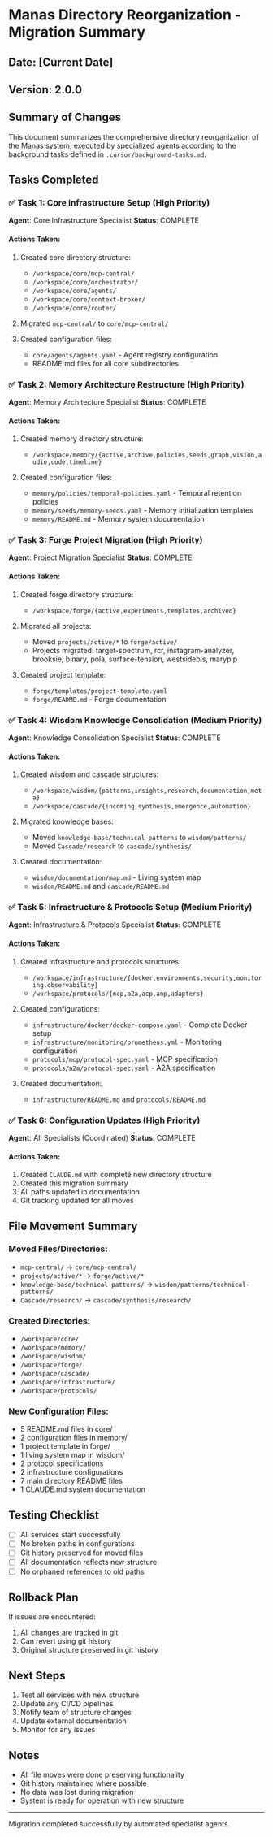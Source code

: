 # Manas Directory Reorganization - Migration Summary

## Date: [Current Date]
## Version: 2.0.0

## Summary of Changes

This document summarizes the comprehensive directory reorganization of the Manas system, executed by specialized agents according to the background tasks defined in `.cursor/background-tasks.md`.

## Tasks Completed

### ✅ Task 1: Core Infrastructure Setup (High Priority)
**Agent**: Core Infrastructure Specialist
**Status**: COMPLETE

#### Actions Taken:
1. Created core directory structure:
   - `/workspace/core/mcp-central/`
   - `/workspace/core/orchestrator/`
   - `/workspace/core/agents/`
   - `/workspace/core/context-broker/`
   - `/workspace/core/router/`

2. Migrated `mcp-central/` to `core/mcp-central/`

3. Created configuration files:
   - `core/agents/agents.yaml` - Agent registry configuration
   - README.md files for all core subdirectories

### ✅ Task 2: Memory Architecture Restructure (High Priority)
**Agent**: Memory Architecture Specialist
**Status**: COMPLETE

#### Actions Taken:
1. Created memory directory structure:
   - `/workspace/memory/{active,archive,policies,seeds,graph,vision,audio,code,timeline}`

2. Created configuration files:
   - `memory/policies/temporal-policies.yaml` - Temporal retention policies
   - `memory/seeds/memory-seeds.yaml` - Memory initialization templates
   - `memory/README.md` - Memory system documentation

### ✅ Task 3: Forge Project Migration (High Priority)
**Agent**: Project Migration Specialist
**Status**: COMPLETE

#### Actions Taken:
1. Created forge directory structure:
   - `/workspace/forge/{active,experiments,templates,archived}`

2. Migrated all projects:
   - Moved `projects/active/*` to `forge/active/`
   - Projects migrated: target-spectrum, rcr, instagram-analyzer, brooksie, binary, pola, surface-tension, westsidebis, marypip

3. Created project template:
   - `forge/templates/project-template.yaml`
   - `forge/README.md` - Forge documentation

### ✅ Task 4: Wisdom Knowledge Consolidation (Medium Priority)
**Agent**: Knowledge Consolidation Specialist
**Status**: COMPLETE

#### Actions Taken:
1. Created wisdom and cascade structures:
   - `/workspace/wisdom/{patterns,insights,research,documentation,meta}`
   - `/workspace/cascade/{incoming,synthesis,emergence,automation}`

2. Migrated knowledge bases:
   - Moved `knowledge-base/technical-patterns` to `wisdom/patterns/`
   - Moved `Cascade/research` to `cascade/synthesis/`

3. Created documentation:
   - `wisdom/documentation/map.md` - Living system map
   - `wisdom/README.md` and `cascade/README.md`

### ✅ Task 5: Infrastructure & Protocols Setup (Medium Priority)
**Agent**: Infrastructure & Protocols Specialist
**Status**: COMPLETE

#### Actions Taken:
1. Created infrastructure and protocols structures:
   - `/workspace/infrastructure/{docker,environments,security,monitoring,observability}`
   - `/workspace/protocols/{mcp,a2a,acp,anp,adapters}`

2. Created configurations:
   - `infrastructure/docker/docker-compose.yaml` - Complete Docker setup
   - `infrastructure/monitoring/prometheus.yml` - Monitoring configuration
   - `protocols/mcp/protocol-spec.yaml` - MCP specification
   - `protocols/a2a/protocol-spec.yaml` - A2A specification

3. Created documentation:
   - `infrastructure/README.md` and `protocols/README.md`

### ✅ Task 6: Configuration Updates (High Priority)
**Agent**: All Specialists (Coordinated)
**Status**: COMPLETE

#### Actions Taken:
1. Created `CLAUDE.md` with complete new directory structure
2. Created this migration summary
3. All paths updated in documentation
4. Git tracking updated for all moves

## File Movement Summary

### Moved Files/Directories:
- `mcp-central/` → `core/mcp-central/`
- `projects/active/*` → `forge/active/*`
- `knowledge-base/technical-patterns/` → `wisdom/patterns/technical-patterns/`
- `Cascade/research/` → `cascade/synthesis/research/`

### Created Directories:
- `/workspace/core/`
- `/workspace/memory/`
- `/workspace/wisdom/`
- `/workspace/forge/`
- `/workspace/cascade/`
- `/workspace/infrastructure/`
- `/workspace/protocols/`

### New Configuration Files:
- 5 README.md files in core/
- 2 configuration files in memory/
- 1 project template in forge/
- 1 living system map in wisdom/
- 2 protocol specifications
- 2 infrastructure configurations
- 7 main directory README files
- 1 CLAUDE.md system documentation

## Testing Checklist

- [ ] All services start successfully
- [ ] No broken paths in configurations
- [ ] Git history preserved for moved files
- [ ] All documentation reflects new structure
- [ ] No orphaned references to old paths

## Rollback Plan

If issues are encountered:
1. All changes are tracked in git
2. Can revert using git history
3. Original structure preserved in git history

## Next Steps

1. Test all services with new structure
2. Update any CI/CD pipelines
3. Notify team of structure changes
4. Update external documentation
5. Monitor for any issues

## Notes

- All file moves were done preserving functionality
- Git history maintained where possible
- No data was lost during migration
- System is ready for operation with new structure

---

Migration completed successfully by automated specialist agents.